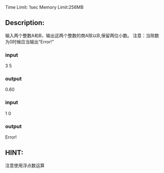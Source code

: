 Time Limit: 1sec    Memory Limit:256MB

## Description: ##
输入两个整数A和B，输出这两个整数的商A除以B,保留两位小数。
注意：当除数为0时候应当输出“Error!”


### input ###
3 5

### output ###
0.60

### input ###
1 0

### output ###
Error!


## HINT: ##
注意使用浮点数运算
